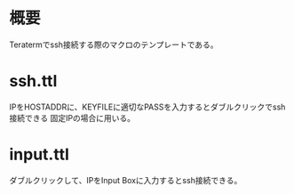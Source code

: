 # 概要

Teratermでssh接続する際のマクロのテンプレートである。

# ssh.ttl

IPをHOSTADDRに、KEYFILEに適切なPASSを入力するとダブルクリックでssh接続できる
固定IPの場合に用いる。

# input.ttl

ダブルクリックして、IPをInput Boxに入力するとssh接続できる。
